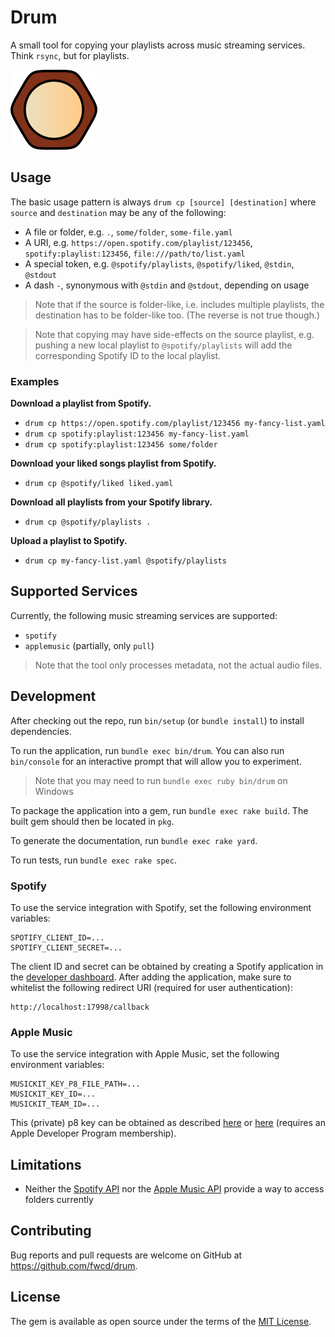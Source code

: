 # Drum

A small tool for copying your playlists across music streaming services. Think `rsync`, but for playlists.

![Icon](artwork/icon128.png)

## Usage

The basic usage pattern is always `drum cp [source] [destination]` where `source` and `destination` may be any of the following:

* A file or folder, e.g. `.`, `some/folder`, `some-file.yaml`
* A URI, e.g. `https://open.spotify.com/playlist/123456`, `spotify:playlist:123456`, `file:///path/to/list.yaml`
* A special token, e.g. `@spotify/playlists`, `@spotify/liked`, `@stdin`, `@stdout`
* A dash `-`, synonymous with `@stdin` and `@stdout`, depending on usage

> Note that if the source is folder-like, i.e. includes multiple playlists, the destination has to be folder-like too. (The reverse is not true though.)

> Note that copying may have side-effects on the source playlist, e.g. pushing a new local playlist to `@spotify/playlists` will add the corresponding Spotify ID to the local playlist.

### Examples

**Download a playlist from Spotify.**

* `drum cp https://open.spotify.com/playlist/123456 my-fancy-list.yaml`
* `drum cp spotify:playlist:123456 my-fancy-list.yaml`
* `drum cp spotify:playlist:123456 some/folder`

**Download your liked songs playlist from Spotify.**

* `drum cp @spotify/liked liked.yaml`

**Download all playlists from your Spotify library.**

* `drum cp @spotify/playlists .`

**Upload a playlist to Spotify.**

* `drum cp my-fancy-list.yaml @spotify/playlists`

## Supported Services

Currently, the following music streaming services are supported:

* `spotify`
* `applemusic` (partially, only `pull`)

> Note that the tool only processes metadata, not the actual audio files.

## Development

After checking out the repo, run `bin/setup` (or `bundle install`) to install dependencies.

To run the application, run `bundle exec bin/drum`. You can also run `bin/console` for an interactive prompt that will allow you to experiment.

> Note that you may need to run `bundle exec ruby bin/drum` on Windows

To package the application into a gem, run `bundle exec rake build`. The built gem should then be located in `pkg`.

To generate the documentation, run `bundle exec rake yard`.

To run tests, run `bundle exec rake spec`.

### Spotify

To use the service integration with Spotify, set the following environment variables:

```
SPOTIFY_CLIENT_ID=...
SPOTIFY_CLIENT_SECRET=...
```

The client ID and secret can be obtained by creating a Spotify application in the [developer dashboard](https://developer.spotify.com/dashboard/applications). After adding the application, make sure to whitelist the following redirect URI (required for user authentication):

```
http://localhost:17998/callback
```

### Apple Music

To use the service integration with Apple Music, set the following environment variables:

```
MUSICKIT_KEY_P8_FILE_PATH=...
MUSICKIT_KEY_ID=...
MUSICKIT_TEAM_ID=...
```

This (private) p8 key can be obtained as described [here](https://help.apple.com/developer-account/#/devce5522674) or [here](https://developer.apple.com/documentation/applemusicapi/getting_keys_and_creating_tokens) (requires an Apple Developer Program membership).

## Limitations

* Neither the [Spotify API](https://developer.spotify.com/documentation/general/guides/working-with-playlists/#folders) nor the [Apple Music API](https://github.com/Musish/Musish/issues/189#issuecomment-455749901) provide a way to access folders currently

## Contributing

Bug reports and pull requests are welcome on GitHub at https://github.com/fwcd/drum.

## License

The gem is available as open source under the terms of the [MIT License](https://opensource.org/licenses/MIT).
